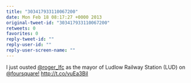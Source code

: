 ```yaml
---
title: "303417933110067200"
date: Mon Feb 18 08:17:27 +0000 2013
original-tweet-id: "303417933110067200"
retweets: 0
favorites: 0
reply-tweet-id: ""
reply-user-id: ""
reply-user-screen-name: ""
---
```

I just ousted <a href="https://twitter.com/roger_lfc">@roger_lfc</a> as the mayor of Ludlow Railway Station (LUD) on <a href="https://twitter.com/foursquare!">@foursquare!</a> http://t.co/vuEa3Bil
